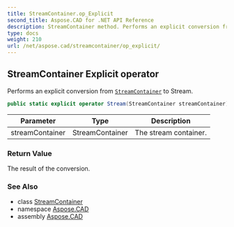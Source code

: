 ```yaml
---
title: StreamContainer.op_Explicit
second_title: Aspose.CAD for .NET API Reference
description: StreamContainer method. Performs an explicit conversion from StreamContainer to Stream
type: docs
weight: 210
url: /net/aspose.cad/streamcontainer/op_explicit/
---
```

## StreamContainer Explicit operator

Performs an explicit conversion from [`StreamContainer`](../) to Stream.

```csharp
public static explicit operator Stream(StreamContainer streamContainer)
```

| Parameter | Type | Description |
| --- | --- | --- |
| streamContainer | StreamContainer | The stream container. |

### Return Value

The result of the conversion.

### See Also

* class [StreamContainer](../)
* namespace [Aspose.CAD](../../../aspose.cad/)
* assembly [Aspose.CAD](../../../)


